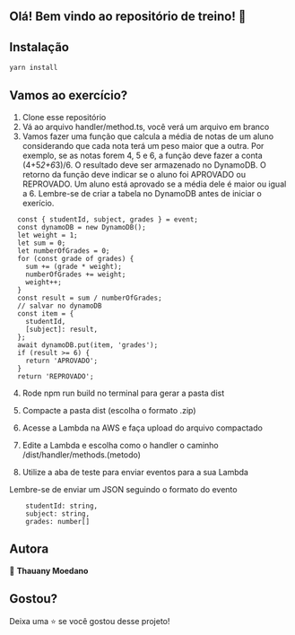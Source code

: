 ## Olá! Bem vindo ao repositório de treino! 👋


## Instalação

```sh
yarn install 
```

## Vamos ao exercício?

1. Clone esse repositório
2. Vá ao arquivo handler/method.ts, você verá um arquivo em branco
3. Vamos fazer uma função que calcula a média de notas de um aluno considerando que cada nota terá um peso maior que a outra. Por exemplo, se as notas forem 4, 5 e 6, a função deve fazer a conta (4+5*2+6*3)/6. O resultado deve ser armazenado no DynamoDB. O retorno da função deve indicar se o aluno foi APROVADO ou REPROVADO. Um aluno está aprovado se a média dele é maior ou igual a 6. Lembre-se de criar a tabela no DynamoDB antes de iniciar o exerício.

```
  const { studentId, subject, grades } = event;
  const dynamoDB = new DynamoDB();
  let weight = 1;
  let sum = 0;
  let numberOfGrades = 0;
  for (const grade of grades) {
    sum += (grade * weight);
    numberOfGrades += weight;
    weight++;
  }
  const result = sum / numberOfGrades;
  // salvar no dynamoDB
  const item = {
    studentId,
    [subject]: result,
  };
  await dynamoDB.put(item, 'grades');
  if (result >= 6) {
    return 'APROVADO';
  }
  return 'REPROVADO';
```

4. Rode npm run build no terminal para gerar a pasta dist

5. Compacte a pasta dist (escolha o formato .zip)
6. Acesse a Lambda na AWS e faça upload do arquivo compactado 
7. Edite a Lambda e escolha como o handler o caminho /dist/handler/methods.(metodo)
8. Utilize a aba de teste para enviar eventos para a sua Lambda

Lembre-se de enviar um JSON seguindo o formato do evento

```
    studentId: string,
    subject: string,
    grades: number[]
```

## Autora

👤 **Thauany Moedano**


## Gostou?

Deixa uma ⭐️ se você gostou desse projeto!
